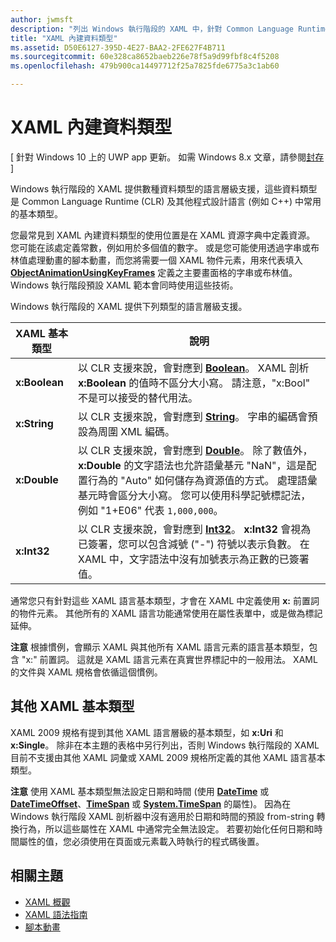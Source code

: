 ```yaml
---
author: jwmsft
description: "列出 Windows 執行階段的 XAML 中，針對 Common Language Runtime (CLR) 及其他程式設計語言 (例如 C++) 中特定資料類型的語言層級支援。"
title: "XAML 內建資料類型"
ms.assetid: D50E6127-395D-4E27-BAA2-2FE627F4B711
ms.sourcegitcommit: 60e328ca8652baeb226e78f5a9d99fbf8c4f5208
ms.openlocfilehash: 479b900ca14497712f25a7825fde6775a3c1ab60

---
```


# XAML 內建資料類型

\[ 針對 Windows 10 上的 UWP app 更新。 如需 Windows 8.x 文章，請參閱[封存](http://go.microsoft.com/fwlink/p/?linkid=619132) \]

Windows 執行階段的 XAML 提供數種資料類型的語言層級支援，這些資料類型是 Common Language Runtime (CLR) 及其他程式設計語言 (例如 C++) 中常用的基本類型。

您最常見到 XAML 內建資料類型的使用位置是在 XAML 資源字典中定義資源。 您可能在該處定義常數，例如用於多個值的數字。 或是您可能使用透過字串或布林值處理動畫的腳本動畫，而您將需要一個 XAML 物件元素，用來代表填入 [**ObjectAnimationUsingKeyFrames**](https://msdn.microsoft.com/library/windows/apps/br210320) 定義之主要畫面格的字串或布林值。 Windows 執行階段預設 XAML 範本會同時使用這些技術。

Windows 執行階段的 XAML 提供下列類型的語言層級支援。

| XAML 基本類型 | 說明 |
|-------|-------------|
| **x:Boolean**  | 以 CLR 支援來說，會對應到 [**Boolean**](https://msdn.microsoft.com/library/windows/apps/xaml/system.boolean.aspx)。 XAML 剖析 **x:Boolean** 的值時不區分大小寫。 請注意，"x:Bool" 不是可以接受的替代用法。 |
| **x:String**   | 以 CLR 支援來說，會對應到 [**String**](https://msdn.microsoft.com/library/windows/apps/xaml/system.string.aspx)。 字串的編碼會預設為周圍 XML 編碼。 |
| **x:Double**   | 以 CLR 支援來說，會對應到 [**Double**](https://msdn.microsoft.com/library/windows/apps/xaml/system.double.aspx)。 除了數值外，**x:Double** 的文字語法也允許語彙基元 "NaN"，這是配置行為的 "Auto" 如何儲存為資源值的方式。 處理語彙基元時會區分大小寫。 您可以使用科學記號標記法，例如 "1+E06" 代表 `1,000,000`。 |
| **x:Int32**    | 以 CLR 支援來說，會對應到 [**Int32**](https://msdn.microsoft.com/library/windows/apps/xaml/system.int32.aspx)。 **x:Int32** 會視為已簽署，您可以包含減號 ("-") 符號以表示負數。 在 XAML 中，文字語法中沒有加號表示為正數的已簽署值。 |

通常您只有針對這些 XAML 語言基本類型，才會在 XAML 中定義使用 **x:** 前置詞的物件元素。 其他所有的 XAML 語言功能通常使用在屬性表單中，或是做為標記延伸。

**注意** 根據慣例，會顯示 XAML 與其他所有 XAML 語言元素的語言基本類型，包含 "x:" 前置詞。 這就是 XAML 語言元素在真實世界標記中的一般用法。 XAML 的文件與 XAML 規格會依循這個慣例。

## 其他 XAML 基本類型

XAML 2009 規格有提到其他 XAML 語言層級的基本類型，如 **x:Uri** 和 **x:Single**。 除非在本主題的表格中另行列出，否則 Windows 執行階段的 XAML 目前不支援由其他 XAML 詞彙或 XAML 2009 規格所定義的其他 XAML 語言基本類型。

**注意** 使用 XAML 基本類型無法設定日期和時間 (使用 [**DateTime**](https://msdn.microsoft.com/library/windows/apps/br206576) 或 [**DateTimeOffset**](https://msdn.microsoft.com/library/windows/apps/xaml/system.datetimeoffset.aspx)、[**TimeSpan**](https://msdn.microsoft.com/library/windows/apps/br225996) 或 [**System.TimeSpan**](https://msdn.microsoft.com/library/windows/apps/xaml/system.timespan.aspx) 的屬性)。 因為在 Windows 執行階段 XAML 剖析器中沒有適用於日期和時間的預設 from-string 轉換行為，所以這些屬性在 XAML 中通常完全無法設定。 若要初始化任何日期和時間屬性的值，您必須使用在頁面或元素載入時執行的程式碼後置。

## 相關主題

* [XAML 概觀](xaml-overview.md)
* [XAML 語法指南](xaml-syntax-guide.md)
* [腳本動畫](https://msdn.microsoft.com/library/windows/apps/mt187354)
 




<!--HONumber=Jun16_HO5-->



